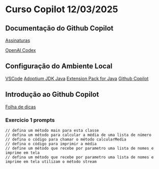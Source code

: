 # Curso Copilot 12/03/2025

## Documentação do Github Copilot
[Assinaturas](https://docs.github.com/en/copilot/about-github-copilot/subscription-plans-for-github-copilot)

[OpenAI Codex](https://openai.com/index/openai-codex/)


## Configuração do Ambiente Local
[VSCode](https://code.visualstudio.com/)
[Adoptium JDK Java](https://adoptium.net/)
[Extension Pack for Java](https://marketplace.visualstudio.com/items?itemName=vscjava.vscode-java-pack)
[Github Copilot](https://marketplace.visualstudio.com/items?itemName=GitHub.copilot)

## Introdução ao Github Copilot
[Folha de dicas](https://docs.github.com/en/copilot/using-github-copilot/copilot-chat/github-copilot-chat-cheat-sheet?tool=vscode)


### Exercicio 1 prompts
```shell
// defina um método main para esta classe
// defina um método para calcular a média de uma lista de número
// defina o código para chamar o método calcularMedia
// defina o código para imprimir a média
// define um método que recebe por parametro uma lista de nomes e imprime em tela
// defina um método que recebe por parametro uma lista de nomes e imprime em tela utilizam o método stream
```
